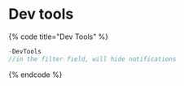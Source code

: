 # Dev tools

{% code title="Dev Tools" %}
```javascript
-DevTools 
//in the filter field, will hide notifications
```
{% endcode %}


